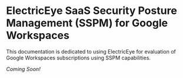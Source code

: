 # ElectricEye SaaS Security Posture Management (SSPM) for Google Workspaces

This documentation is dedicated to using ElectricEye for evaluation of Google Workspaces subscriptions using SSPM capabilities.

*Coming Soon!*